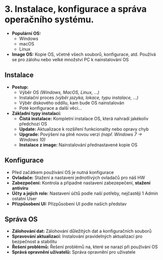 # 3. Instalace, konfigurace a správa operačního systému.
- **Populární OS:**
  - Windows
  - macOS
  - Linux
- **Image OS:** Kopie OS, včetně všech souborů, konfigurace, atd. Používá se pro zálohu nebo velké množství PC k nainstalování OS
  
## Instalace
- **Postup:**
  - Výběr OS _(Windows, MacOS, Linux, ...)_
  - Instalační proces _(výběr jazyka, lokace, typu instalace, ...)_
  - Výběr diskového oddílu, kam bude OS nainstalován
  - Poté konfigurace a další věci...
- **Základní typy instalací:**
  - **Čistá instalace:** Kompletní instalace OS, která nahradí jakékoliv předchozí OS
  - **Update:** Aktualizace k rozšíření funkcionality nebo opravy chyb
  - **Upgrade:** Povýšení na plně novou verzi _(např. Windows 7 -> Windows 10)_
  - **Instalace z image:** Nainstalování přednastavené kopie OS
    
## Konfigurace
- Před začátkem používání OS je nutná konfigurace
- **Ovladače:** Stažení a nastavení jednotlivých ovladačů pro náš HW
- **Zabezpečení:** Kontrola a případné nastavení zabezepečení, **stažení antiviru**
- **Účty a jejich role:** Nastavení účtů podle naší potřeby, nejčastěji 1 Admin ostatní User
- **Přizpůsobení UI:** Přizpůsobení UI podle naších představ
  
## Správa OS
- **Zálohování dat:** Zálohování důležitých dat a konfiguračních souborů 
- **Spravování aktualizací:** Instalování pravidelných aktualizací pro bezpečnost a stabilitu
- **Řešení problémů:** Řešení problémů na, které se narazí při používání OS
- **Správá opravnění uživatelů:** Správa opravnění pro uživatele
